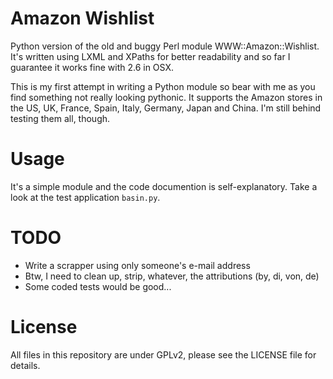 Amazon Wishlist
===============

Python version of the old and buggy Perl module WWW::Amazon::Wishlist. It's written using LXML and XPaths for better readability and so far I guarantee it works fine with 2.6 in OSX.

This is my first attempt in writing a Python module so bear with me as you find something not really looking pythonic. It supports the Amazon stores in the US, UK, France, Spain, Italy, Germany, Japan and China. I'm still behind testing them all, though.

Usage
=====

It's a simple module and the code documention is self-explanatory. Take a look at the test application `basin.py`.

TODO
====

* Write a scrapper using only someone's e-mail address
* Btw, I need to clean up, strip, whatever, the attributions (by, di, von, de)
* Some coded tests would be good...

License
=======

All files in this repository are under GPLv2, please see the LICENSE file for details.
